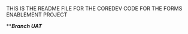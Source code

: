 THIS IS THE README FILE FOR THE COREDEV CODE FOR THE FORMS ENABLEMENT PROJECT 

*************Branch UAT***********